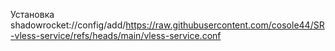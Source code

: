 Установка shadowrocket://config/add/https://raw.githubusercontent.com/cosole44/SR-vless-service/refs/heads/main/vless-service.conf
